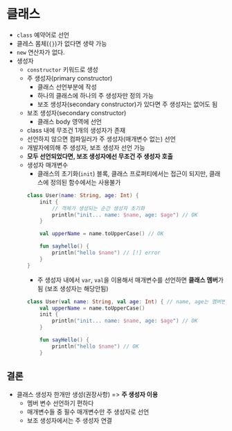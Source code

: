# 클래스

* `class` 예약어로 선언
* 클레스 몸체(`{}`)가 없다면 생략 가능
* `new` 연산자가 없다.
* 생성자
  * `constructor` 키워드로 생성
  * 주 생성자(primary constructor)
    * 클래스 선언부분에 작성
    * 하나의 클래스에 하나의 주 생성자만 정의 가능
    * 보조 생성자(secondary constructor)가 있다면 주 생성자는 없어도 됨
  * 보조 생성자(secondary constructor)
    * 클래스 body 영역에 선언
  * class 내에 무조건 1개의 생성자가 존재
  * 선언하지 않으면 컴파일러가 주 생성자(매개변수 없는) 선언
  * 개발자에의해 주 생성자, 보조 생성자 선언 가능
  * **모두 선언되었다면, 보조 생성자에선 무조건 주 생성자 호출**
  * 생성자 매개변수
    * 클래스의 초기화(`init`) 블록, 클래스 프로퍼티에서는 접근이 되지만, 클래스에 정의된 함수에서는 사용불가
    ```kotlin
    class User(name: String, age: Int) {
        init {
            // 객체가 생성되는 순간 생성자 초기화
            println("init... name: $name, age: $age") // OK
        }

        val upperName = name.toUpperCase() // OK

        fun sayhello() {
            println("hello $name") // [!] error
        }
    }
    ```
    * 주 생성자 내에서 `var`, `val`을 이용해서 매개변수를 선언하면 **클래스 멤버**가 됨 (보조 생성자는 해당안됨)
    ```kotlin
    class User(val name: String, val age: Int) { // name, age는 멤버변수가 됨
        val upperName = name.toUpperCase()
        init {
            println("init... name: $name, age: $age") // OK
        }

        fun sayHello() {
            println("hello $name") // OK
        }


## 결론

* 클래스 생성자 한개만 생성(권장사항) => **주 생성자 이용**
  * 멤버 변수 선언하기 편하다
  * 매개변수들 중 필수 매개변수만 주 생성자로 선언
  * 보조 생성자에서는 주 생성자 연결